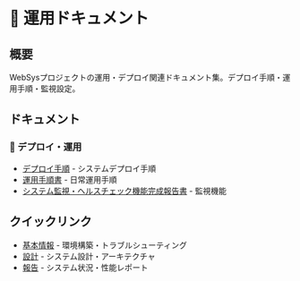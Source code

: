 # 🚀 運用ドキュメント

## 概要
WebSysプロジェクトの運用・デプロイ関連ドキュメント集。デプロイ手順・運用手順・監視設定。

## ドキュメント

### 🚀 デプロイ・運用
- [デプロイ手順](デプロイ手順.md) - システムデプロイ手順
- [運用手順書](運用手順書.md) - 日常運用手順
- [システム監視・ヘルスチェック機能完成報告書](システム監視・ヘルスチェック機能完成報告書.md) - 監視機能

## クイックリンク
- [基本情報](../基本/) - 環境構築・トラブルシューティング
- [設計](../設計/) - システム設計・アーキテクチャ
- [報告](../報告/) - システム状況・性能レポート
